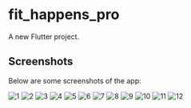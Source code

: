 # fit_happens_pro

A new Flutter project.

## Screenshots

Below are some screenshots of the app:

![1](assets/images/1.jpg)
![2](assets/images/2.jpg)
![3](assets/images/3.jpg)
![4](assets/images/4.jpg)
![5](assets/images/5.jpg)
![6](assets/images/6.jpg)
![7](assets/images/7.jpg)
![8](assets/images/8.jpg)
![9](assets/images/9.jpg)
![10](assets/images/10.jpg)
![11](assets/images/11.jpg)
![12](assets/images/12.jpg)
